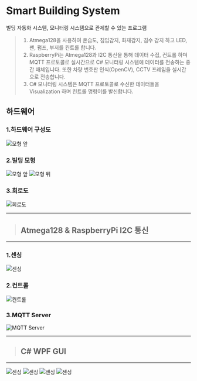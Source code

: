 # Smart Building System

빌딩 자동화 시스템, 모니터링 시스템으로 관제할 수 있는 프로그램
> 1. Atmega128을 사용하여 온습도, 침입감지, 화재감지, 침수 감지 하고 LED, 팬, 펌프, 부저를 컨트롤 합니다.
> 2. RaspberryPi는 Atmega128과 I2C 통신을 통해 데이터 수집, 컨트롤 하며 MQTT 프로토콜로 실시간으로 C# 모니터링 시스템에 데이터를 전송하는 중간 매체입니다.
>    또한 차량 번호판 인식(OpenCV), CCTV 프레임을 실시간으로 전송합니다.
> 3. C# 모니터링 시스템은 MQTT 프로토콜로 수신한 데이터들을 Visualization 하며 컨트롤 명령어를 발신합니다.


## 하드웨어


### 1.하드웨어 구성도
![모형 앞](/readmeFile/SmartBuilding_diagram.png)

### 2.빌딩 모형
![모형 앞](/readmeFile/SmartBuilding_Front.png) ![모형 뒤](/readmeFile/SmartBuilding_Back.png) 

### 3.회로도
![회로도](/readmeFile/SmartBuilding_Circuit.png)

****
>## Atmega128 & RaspberryPi I2C 통신
****
### 1.센싱
![센싱](/readmeFile/SmartBuilding_i2c_Sensing.png) 

### 2.컨트롤
![컨트롤](/readmeFile/SmartBuilding_i2c_Control.png)

### 3.MQTT Server
![MQTT Server](/readmeFile/SmartBuilding_MQTT_Server.png)

****
>## C# WPF GUI
****
![센싱](/readmeFile/SmartBuilding_GUI_1.png) 
![센싱](/readmeFile/SmartBuilding_GUI_2.png) 
![센싱](/readmeFile/SmartBuilding_GUI_3.png) 
![센싱](/readmeFile/SmartBuilding_GUI_4.png) 










